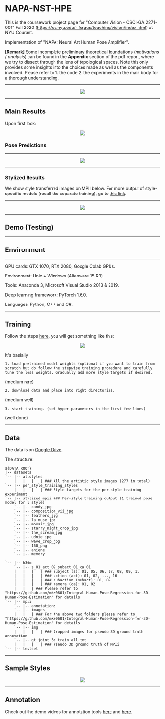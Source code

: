 # NAPA-NST-HPE
This is the coursework project page for "Computer Vision - CSCI-GA.2271-001" Fall 2020 (https://cs.nyu.edu/~fergus/teaching/vision/index.html) at NYU Courant.
 
Implementation of "NAPA: Neural Art Human Pose Amplifier".

**[Remark]**
Some incomplete preliminary theoretical foundations (*motivations* / *analysis*) can be found in the **Appendix** section of the pdf report, where we try to dissect through the lens of topological spaces. Note this only provides some insights into the choices made as well as the components involved. Please refer to 1. the code 2. the experiments in the main body for a thorough understanding.

----

<p align="center">  
<img src="figs/pipeline.png">  
</p> 

----

## Main Results

Upon first look:

<p align="center">  
<img src="figs/pred3d.gif">  
</p>


### Pose Predictions


----

<p align="center">  
<img src="figs/pred3d.png">  
</p>
 
----


### Stylized Results

We show style transferred images on MPII below. For more output of style-specific models (recall the separate training), go to [this link](https://github.com/strawberryfg/NAPA-NST-HPE/tree/main/train/per-style-training).

----

<p align="center">  
<img src="figs/stylized.png">  
</p>
 
----

## Demo (Testing)

----

## Environment

----

GPU cards: GTX 1070, RTX 2080, Google Colab GPUs.

Environment: Unix + Windows (Alienware 15 R3).

Tools: Anaconda 3, Microsoft Visual Studio 2013 & 2019.

Deep learning framework: PyTorch 1.6.0.

Languages: Python, C++ and C#.



----

## Training

Follow the steps [here](https://github.com/strawberryfg/NAPA-NST-HPE/tree/main/train), you will get something like this:




<p align="center">  
<img src="figs/train_screenshot.png">  
</p> 


It's basially 

```
1. load pretrained model weights (optional if you want to train from scratch but do follow the stepwise training procedure and carefully tune the loss weights. Gradually add more style targets if desired.
```

(medium rare)

```
2. download data and place into right directories.
```

(medium well)

```
3. start training. (set hyper-parameters in the first few lines)
```

(well done)


----

## Data 

The data is on [Google Drive](https://drive.google.com/drive/folders/1omDWZeG6zA8GJx5Ij9Y1qJZiY8YYTcFx?usp=sharing). 

The structure:

``` shell
${DATA_ROOT}
|-- datasets
`-- |-- allstyles
    |   |   |   | ### All the artistic style images (277 in total)
`-- |-- per_style_training_styles
    |   |   |   | ### Style targets for the per-style training experiment
`-- |-- stylized_mpii ### Per-style training output (1 trained pose model for 1 style)
    `-- |-- candy_jpg
    `-- |-- composition_vii_jpg
    `-- |-- feathers_jpg
    `-- |-- la_muse_jpg
    `-- |-- mosaic_jpg
    `-- |-- starry_night_crop_jpg
    `-- |-- the_scream_jpg
    `-- |-- udnie_jpg
    `-- |-- wave_crop_jpg
    `-- |-- 160_png
    `-- |-- aniene
    `-- |-- memory
	
`-- |-- h36m
    `-- |-- s_01_act_02_subact_01_ca_01
    |   |   |   | ### subject (s): 01, 05, 06, 07, 08, 09, 11
    |   |   |   | ### action (act): 01, 02, ..., 16
    |   |   |   | ### subaction (subact): 01, 02
    |   |   |   | ### camera (ca): 01, 02
    |   |   | ### Please refer to "https://github.com/mks0601/Integral-Human-Pose-Regression-for-3D-Human-Pose-Estimation" for details
`-- |-- mpii
    `-- |-- annotations
    `-- |-- images
    |   |   | ### For the above two folders please refer to "https://github.com/mks0601/Integral-Human-Pose-Regression-for-3D-Human-Pose-Estimation" for details
    `-- |-- img
    |   |   |   | ### Cropped images for pseudo 3D ground truth annotation
    `-- |-- gt_joint_3d_train_all.txt
    |   |   |   | ### Pseudo 3D ground truth of MPIi
`-- |-- testset

```

----

## Sample Styles


<p align="center">  
<img src="figs/allstyles.png">  
</p> 




----

## Annotation

Check out the demo videos for annotation tools [here](https://github.com/strawberryfg/NAPA-NST-HPE/tree/main/annotation_tools/art_img_annotator) and [here](https://github.com/strawberryfg/NAPA-NST-HPE/tree/main/annotation_tools/mpii_annotator).